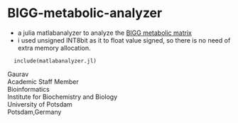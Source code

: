 # BIGG-metabolic-analyzer

- a julia matlabanalyzer to analyze the [BIGG metabolic matrix](http://bigg.ucsd.edu/)
- i used unsigned INT8bit as it to float value signed, so there is no need of extra memory allocation.

```
  include(matlabanalyzer.jl)
```

Gaurav \
Academic Staff Member \
Bioinformatics \
Institute for Biochemistry and Biology \
University of Potsdam \
Potsdam,Germany
